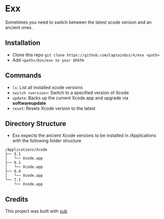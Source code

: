 # Exx

Sometimes you need to switch between the latest xcode version and an ancient
ones.

## Installation

- Clone this repo ```git clone https://github.com/CaptainQuirk/exx <path>```
- Add ```<path>/bin/exx to your $PATH```

## Commands

- ```ls```: List all installed xcode versions
- ```switch <version>```: Switch to a specified version of Xcode
- ```update```: Backs up the current Xcode.app and upgrade via __softwareupdate__
- ```reset```: Resets Xcode version to the latest

## Directory Structure

* Exx expects the ancient Xcode versions to be installed in /Applications with
the following folder structure

```
/Applications/Xcode
├── 5.1
│   └── Xcode.app
├── 6.1
│   └── Xcode.app
├── 6.4
│   └── Xcode.app
└── 7.1
    └── Xcode.app
```

## Credits

This project was built with [sub](https://github.com/basecamp/sub)
